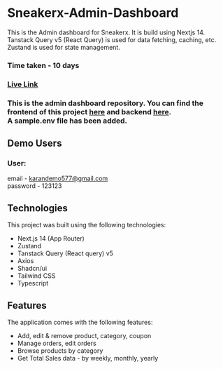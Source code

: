 # Sneakerx-Admin-Dashboard

This is the Admin dashboard for Sneakerx. It is build using Nextjs 14. Tanstack Query v5 (React Query) is used for data fetching, caching, etc. Zustand is used for state management.

### Time taken - 10 days

### [Live Link](https://sneakerx-admin.vercel.app)

### This is the admin dashboard repository. You can find the frontend of this project [here](https://github.com/karanch577/Sneakerx-frontend) and backend [here](https://github.com/karanch577/Sneakerx-backend).<br> A sample.env file has been added.

## Demo Users

### User: 
email - karandemo577@gmail.com <br>
password - 123123

## Technologies
This project was built using the following technologies:

- Next.js 14 (App Router)
- Zustand
- Tanstack Query (React query) v5
- Axios
- Shadcn/ui
- Tailwind CSS
- Typescript

## Features
The application comes with the following features:

- Add, edit & remove product, category, coupon
- Manage orders, edit orders
- Browse products by category
- Get Total Sales data - by weekly, monthly, yearly
